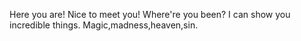 Here you are!
Nice to meet you!
Where're you been?
I can show you incredible things.
Magic,madness,heaven,sin.
